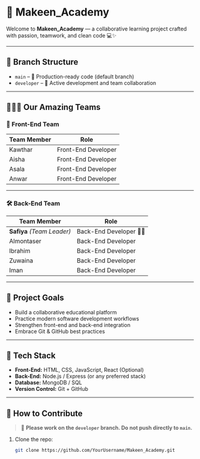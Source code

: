 # 🚀 Makeen_Academy

Welcome to **Makeen_Academy** — a collaborative learning project crafted with passion, teamwork, and clean code 💻✨

---

## 🌿 Branch Structure

- `main` – 🌟 Production-ready code (default branch)
- `developer` – 🧪 Active development and team collaboration

---

## 🧑‍🤝‍🧑 Our Amazing Teams

### 🎨 Front-End Team

| Team Member | Role |
|-------------|------|
| Kawthar     | Front-End Developer |
| Aisha       | Front-End Developer |
| Asala       | Front-End Developer |
| Anwar       | Front-End Developer |

---

### 🛠️ Back-End Team

| Team Member | Role |
|-------------|------|
| **Safiya** *(Team Leader)* | Back-End Developer 👩‍💻 |
| Almontaser  | Back-End Developer |
| Ibrahim     | Back-End Developer |
| Zuwaina     | Back-End Developer |
| Iman        | Back-End Developer |

---

## 🧭 Project Goals

- Build a collaborative educational platform
- Practice modern software development workflows
- Strengthen front-end and back-end integration
- Embrace Git & GitHub best practices

---

## 🔧 Tech Stack

- **Front-End:** HTML, CSS, JavaScript, React (Optional)
- **Back-End:** Node.js / Express (or any preferred stack)
- **Database:** MongoDB / SQL
- **Version Control:** Git + GitHub

---

## 📂 How to Contribute

> 🛑 **Please work on the `developer` branch. Do not push directly to `main`.**

1. Clone the repo:
   ```bash
   git clone https://github.com/YourUsername/Makeen_Academy.git
